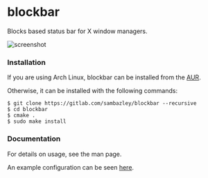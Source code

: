 # blockbar
Blocks based status bar for X window managers.

![screenshot](https://gitlab.com/sambazley/blockbar/raw/master/doc/1.png)

### Installation
If you are using Arch Linux, blockbar can be installed from the [AUR](https://aur.archlinux.org/packages/blockbar-git).

Otherwise, it can be installed with the following commands:

```
$ git clone https://gitlab.com/sambazley/blockbar --recursive
$ cd blockbar
$ cmake .
$ sudo make install
```

### Documentation
For details on usage, see the man page.

An example configuration can be seen [here](https://gitlab.com/sambazley/dotfiles/tree/master/filesdir/home/user/.config/blockbar).
